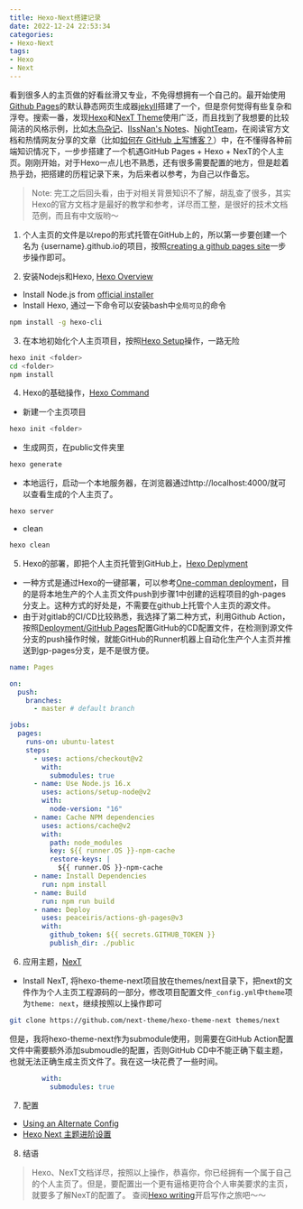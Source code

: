 ```yaml
---
title: Hexo-Next搭建记录
date: 2022-12-24 22:53:34
categories:
- Hexo-Next
tags: 
- Hexo
- Next
---
```



看到很多人的主页做的好看丝滑又专业，不免得想拥有一个自己的。最开始使用[Github Pages](https://docs.github.com/en/pages/setting-up-a-github-pages-site-with-jekyll/about-github-pages-and-jekyll)的默认静态网页生成器[jekyll](https://jekyllrb.com/)搭建了一个，但是奈何觉得有些复杂和浮夸。搜索一番，发现[Hexo](https://hexo.io/zh-cn/)和[NexT Theme](https://theme-next.js.org/)使用广泛，而且找到了我想要的比较简洁的风格示例，比如[木鸟杂记](https://www.qtmuniao.com/)、[IIssNan's Notes](https://notes.iissnan.com/)、[NightTeam](https://nightteam.github.io/)，在阅读官方文档和热情网友分享的文章（比如[如何在 GitHub 上写博客？](https://www.zhihu.com/question/20962496)）中，在不懂得各种前端知识情况下，一步步搭建了一个机遇GitHub Pages + Hexo + NexT的个人主页。刚刚开始，对于Hexo一点儿也不熟悉，还有很多需要配置的地方，但是趁着热乎劲，把搭建的历程记录下来，为后来者以参考，为自己以作备忘。

> Note: 完工之后回头看，由于对相关背景知识不了解，胡乱查了很多，其实Hexo的官方文档才是最好的教学和参考，详尽而工整，是很好的技术文档范例，而且有中文版哟～

1. 个人主页的文件是以repo的形式托管在GitHub上的，所以第一步要创建一个名为 {username}.github.io的项目，按照[creating a github pages site](https://docs.github.com/en/pages/getting-started-with-github-pages/creating-a-github-pages-site)一步步操作即可。

2. 安装Nodejs和Hexo, [Hexo Overview](https://hexo.io/docs/)
- Install Node.js from [official installer](https://nodejs.org/en/download/)
- Install Hexo, 通过一下命令可以安装bash中`全局可见`的命令
``` bash
npm install -g hexo-cli
```

3. 在本地初始化个人主页项目，按照[Hexo Setup](https://hexo.io/docs/setup)操作，一路无险
``` bash
hexo init <folder>
cd <folder>
npm install
```

4. Hexo的基础操作，[Hexo Command](https://hexo.io/docs/commands)
- 新建一个主页项目
``` bash
hexo init <folder>
```
- 生成网页，在public文件夹里
``` bash
hexo generate
```
- 本地运行，启动一个本地服务器，在浏览器通过http://localhost:4000/就可以查看生成的个人主页了。
``` bash
hexo server
```
- clean
``` bash
hexo clean
```

5. Hexo的部署，即把个人主页托管到GitHub上，[Hexo Deplyment]()
- 一种方式是通过Hexo的一键部署，可以参考[One-comman deployment](https://hexo.io/docs/github-pages#One-command-deployment)，目的是将本地生产的个人主页文件push到步骤1中创建的远程项目的gh-pages分支上。这种方式的好处是，不需要在github上托管个人主页的源文件。
- 由于对gitlab的CI/CD比较熟悉，我选择了第二种方式，利用Github Action，按照[Deployment/GitHub Pages](https://hexo.io/docs/github-pages)配置GitHub的CD配置文件，在检测到源文件分支的push操作时候，就能GitHub的Runner机器上自动化生产个人主页并推送到gp-pages分支，是不是很方便。
``` yml
name: Pages

on:
  push:
    branches:
      - master # default branch

jobs:
  pages:
    runs-on: ubuntu-latest
    steps:
      - uses: actions/checkout@v2
        with:
          submodules: true 
      - name: Use Node.js 16.x
        uses: actions/setup-node@v2
        with:
          node-version: "16"
      - name: Cache NPM dependencies
        uses: actions/cache@v2
        with:
          path: node_modules
          key: ${{ runner.OS }}-npm-cache
          restore-keys: |
            ${{ runner.OS }}-npm-cache
      - name: Install Dependencies
        run: npm install
      - name: Build
        run: npm run build
      - name: Deploy
        uses: peaceiris/actions-gh-pages@v3
        with:
          github_token: ${{ secrets.GITHUB_TOKEN }}
          publish_dir: ./public
```

6. 应用主题，[NexT]()
- Install NexT, 将hexo-theme-next项目放在themes/next目录下，把next的文件作为个人主页工程源码的一部分，修改项目配置文件`_config.yml`中`theme`项为`theme: next`，继续按照以上操作即可
``` bash
git clone https://github.com/next-theme/hexo-theme-next themes/next
```
但是，我将hexo-theme-next作为submodule使用，则需要在GitHub Action配置文件中需要额外添加submoudle的配置，否则GitHub CD中不能正确下载主题，也就无法正确生成主页文件了。我在这一块花费了一些时间。
``` yml
        with:
          submodules: true 
```

7. 配置
- [Using an Alternate Config](https://hexo.io/docs/configuration#Using-an-Alternate-Config)
- [Hexo Next 主题进阶设置](https://www.qtmuniao.com/2019/10/16/hexo-theme-landscaping/)

8. 结语
> Hexo、NexT文档详尽，按照以上操作，恭喜你，你已经拥有一个属于自己的个人主页了。但是，要配置出一个更有逼格更符合个人审美要求的主页，就要多了解NexT的配置了。
> 查阅[Hexo writing](https://hexo.io/docs/writing)开启写作之旅吧～～
